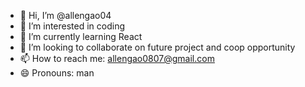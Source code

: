 - 👋 Hi, I’m @allengao04
- 👀 I’m interested in coding
- 🌱 I’m currently learning React
- 💞️ I’m looking to collaborate on future project and coop opportunity 
- 📫 How to reach me: allengao0807@gmail.com 
- 😄 Pronouns: man

<!---
allengao04/allengao04 is a ✨ special ✨ repository because its `README.md` (this file) appears on your GitHub profile.
You can click the Preview link to take a look at your changes.
--->
